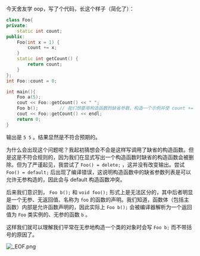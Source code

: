 今天舍友学 oop，写了个代码，长这个样子（简化了）：
```cpp
class Foo{
private:
    static int count;
public:
    Foo(int x = 1) {
        count += x;
    }
    static int getCount() {
        return count;
    }
}; 
int Foo::count = 0;

int main(){
    Foo a(5);
    cout << Foo::getCount() << " ";
    Foo b();		// 我们想要用构造函数的缺省参数，构造一个示例并使 count += 1。
    cout << Foo::getCount() << endl;
    return 0;
}
```
输出是 `5 5` 。结果显然是不符合预期的。

为什么会出现这个问题呢？我起初猜想会不会是这样写调用了缺省的构造函数。但是这是不符合规则的，因为我们在显式写出一个构造函数时缺省的构造函数会被删除。但为了严谨起见，我尝试了 `Foo() = delete;` ，这并没有改变输出。尝试 `Foo() = default;` 后出现了编译错误，这说明构造函数中的缺省参数列表是可以允许无参构造的，因此会与 default 构造函数冲突。

后来我们意识到， `Foo b();` 和 `void foo();` 形式上是无法区分的，其中后者明显是一个无参、无返回值、名称为 `foo` 的函数的声明。我们知道，函数体（包括主函数）内部是允许函数声明的，因此实际上 `Foo b();` 会被编译器解析为一个返回值为 `Foo` 类实例的、无参的函数 `b` 。

这样我们就可以理解我们平常在无参地构造一个类的对象时会写 `Foo b;` 而不带括号的原因了。

![_EOF.png](./assets/1607528269430-e3be234a-0156-4172-9723-b5097f1d3d5c.png)
